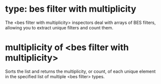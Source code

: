# type: bes filter with multiplicity

The &lt;bes filter with multiplicity&gt; inspectors deal with arrays of BES filters, allowing you to extract unique filters and count them.

# multiplicity of &lt;bes filter with multiplicity&gt;

Sorts the list and returns the multiplicity, or count, of each unique element in the specified list of multiple &lt;bes filter&gt; types.
